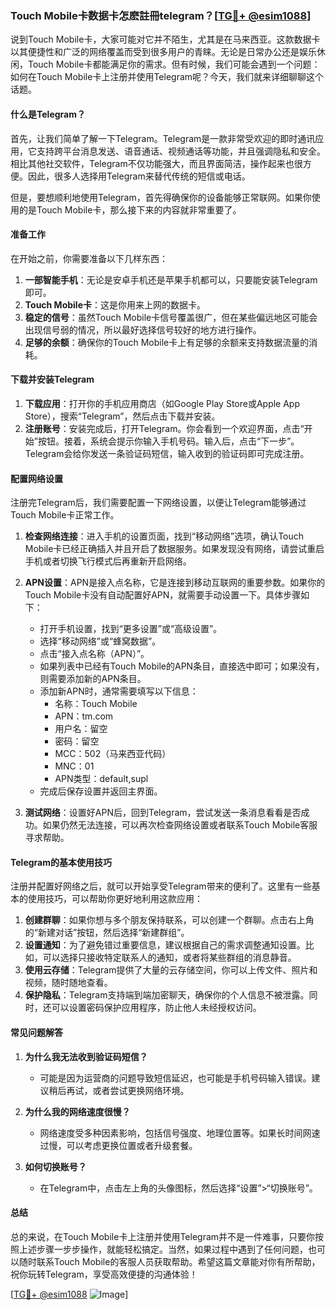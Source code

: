 ### Touch Mobile卡数据卡怎麽註冊telegram？[[TG💪+ @esim1088](https://t.me/s/esim1088)]

说到Touch Mobile卡，大家可能对它并不陌生，尤其是在马来西亚。这款数据卡以其便捷性和广泛的网络覆盖而受到很多用户的青睐。无论是日常办公还是娱乐休闲，Touch Mobile卡都能满足你的需求。但有时候，我们可能会遇到一个问题：如何在Touch Mobile卡上注册并使用Telegram呢？今天，我们就来详细聊聊这个话题。

#### 什么是Telegram？

首先，让我们简单了解一下Telegram。Telegram是一款非常受欢迎的即时通讯应用，它支持跨平台消息发送、语音通话、视频通话等功能，并且强调隐私和安全。相比其他社交软件，Telegram不仅功能强大，而且界面简洁，操作起来也很方便。因此，很多人选择用Telegram来替代传统的短信或电话。

但是，要想顺利地使用Telegram，首先得确保你的设备能够正常联网。如果你使用的是Touch Mobile卡，那么接下来的内容就非常重要了。

#### 准备工作

在开始之前，你需要准备以下几样东西：

1. **一部智能手机**：无论是安卓手机还是苹果手机都可以，只要能安装Telegram即可。
2. **Touch Mobile卡**：这是你用来上网的数据卡。
3. **稳定的信号**：虽然Touch Mobile卡信号覆盖很广，但在某些偏远地区可能会出现信号弱的情况，所以最好选择信号较好的地方进行操作。
4. **足够的余额**：确保你的Touch Mobile卡上有足够的余额来支持数据流量的消耗。

#### 下载并安装Telegram

1. **下载应用**：打开你的手机应用商店（如Google Play Store或Apple App Store），搜索“Telegram”，然后点击下载并安装。
2. **注册账号**：安装完成后，打开Telegram。你会看到一个欢迎界面，点击“开始”按钮。接着，系统会提示你输入手机号码。输入后，点击“下一步”。Telegram会给你发送一条验证码短信，输入收到的验证码即可完成注册。

#### 配置网络设置

注册完Telegram后，我们需要配置一下网络设置，以便让Telegram能够通过Touch Mobile卡正常工作。

1. **检查网络连接**：进入手机的设置页面，找到“移动网络”选项，确认Touch Mobile卡已经正确插入并且开启了数据服务。如果发现没有网络，请尝试重启手机或者切换飞行模式后再重新开启网络。
   
2. **APN设置**：APN是接入点名称，它是连接到移动互联网的重要参数。如果你的Touch Mobile卡没有自动配置好APN，就需要手动设置一下。具体步骤如下：
   - 打开手机设置，找到“更多设置”或“高级设置”。
   - 选择“移动网络”或“蜂窝数据”。
   - 点击“接入点名称（APN）”。
   - 如果列表中已经有Touch Mobile的APN条目，直接选中即可；如果没有，则需要添加新的APN条目。
   - 添加新APN时，通常需要填写以下信息：
     - 名称：Touch Mobile
     - APN：tm.com
     - 用户名：留空
     - 密码：留空
     - MCC：502（马来西亚代码）
     - MNC：01
     - APN类型：default,supl
   - 完成后保存设置并返回主界面。

3. **测试网络**：设置好APN后，回到Telegram，尝试发送一条消息看看是否成功。如果仍然无法连接，可以再次检查网络设置或者联系Touch Mobile客服寻求帮助。

#### Telegram的基本使用技巧

注册并配置好网络之后，就可以开始享受Telegram带来的便利了。这里有一些基本的使用技巧，可以帮助你更好地利用这款应用：

1. **创建群聊**：如果你想与多个朋友保持联系，可以创建一个群聊。点击右上角的“新建对话”按钮，然后选择“新建群组”。
2. **设置通知**：为了避免错过重要信息，建议根据自己的需求调整通知设置。比如，可以选择只接收特定联系人的通知，或者将某些群组的消息静音。
3. **使用云存储**：Telegram提供了大量的云存储空间，你可以上传文件、照片和视频，随时随地查看。
4. **保护隐私**：Telegram支持端到端加密聊天，确保你的个人信息不被泄露。同时，还可以设置密码保护应用程序，防止他人未经授权访问。

#### 常见问题解答

1. **为什么我无法收到验证码短信？**
   - 可能是因为运营商的问题导致短信延迟，也可能是手机号码输入错误。建议稍后再试，或者尝试更换网络环境。

2. **为什么我的网络速度很慢？**
   - 网络速度受多种因素影响，包括信号强度、地理位置等。如果长时间网速过慢，可以考虑更换位置或者升级套餐。

3. **如何切换账号？**
   - 在Telegram中，点击左上角的头像图标，然后选择“设置”>“切换账号”。

#### 总结

总的来说，在Touch Mobile卡上注册并使用Telegram并不是一件难事，只要你按照上述步骤一步步操作，就能轻松搞定。当然，如果过程中遇到了任何问题，也可以随时联系Touch Mobile的客服人员获取帮助。希望这篇文章能对你有所帮助，祝你玩转Telegram，享受高效便捷的沟通体验！

[[TG💪+ @esim1088](https://t.me/s/esim1088) ![Image](https://i.postimg.cc/4NQfJmqS/Snipaste-2025-05-13-00-14-12.png)]
